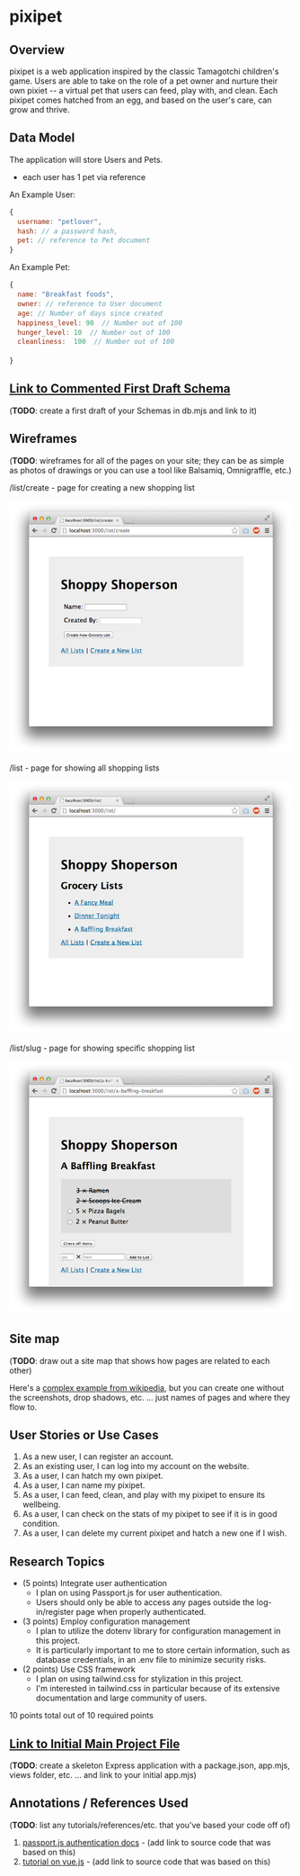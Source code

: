 # pixipet

## Overview
pixipet is a web application inspired by the classic Tamagotchi children's game. Users are able to take on the role of a pet owner and nurture their own pixiet -- a virtual pet that users can feed, play with,
and clean. Each pixipet comes hatched from an egg, and based on the user's care, can grow and thrive.


## Data Model

The application will store Users and Pets.
* each user has 1 pet via reference

An Example User:

```javascript
{
  username: "petlover",
  hash: // a password hash,
  pet: // reference to Pet document
}
```

An Example Pet:

```javascript
{
  name: "Breakfast foods",
  owner: // reference to User document
  age: // Number of days since created
  happiness_level: 90  // Number out of 100
  hunger_level: 10  // Number out of 100
  cleanliness:  100  // Number out of 100

}
```


## [Link to Commented First Draft Schema](db.mjs) 

(__TODO__: create a first draft of your Schemas in db.mjs and link to it)

## Wireframes

(__TODO__: wireframes for all of the pages on your site; they can be as simple as photos of drawings or you can use a tool like Balsamiq, Omnigraffle, etc.)

/list/create - page for creating a new shopping list

![list create](documentation/list-create.png)

/list - page for showing all shopping lists

![list](documentation/list.png)

/list/slug - page for showing specific shopping list

![list](documentation/list-slug.png)

## Site map

(__TODO__: draw out a site map that shows how pages are related to each other)

Here's a [complex example from wikipedia](https://upload.wikimedia.org/wikipedia/commons/2/20/Sitemap_google.jpg), but you can create one without the screenshots, drop shadows, etc. ... just names of pages and where they flow to.

## User Stories or Use Cases


1. As a new user, I can register an account.
2. As an existing user, I can log into my account on the website.
3. As a user, I can hatch my own pixipet.
4. As a user, I can name my pixipet.
5. As a user, I can feed, clean, and play with my pixipet to ensure its wellbeing.
6. As a user, I can check on the stats of my pixipet to see if it is in good condition. 
7. As a user, I can delete my current pixipet and hatch a new one if I wish. 

## Research Topics


* (5 points) Integrate user authentication
    * I plan on using Passport.js for user authentication.
    * Users should only be able to access any pages outside the log-in/register page when properly authenticated. 
* (3 points) Employ configuration management
    * I plan to utilize the dotenv library for configuration management in this project.
    * It is particularly important to me to store certain information, such as database credentials, in an .env file to minimize security risks.
* (2 points) Use CSS framework
    * I plan on using tailwind.css for stylization in this project.
    * I'm interested in tailwind.css in particular because of its extensive documentation and large community of users.

10 points total out of 10 required points


## [Link to Initial Main Project File](app.mjs) 

(__TODO__: create a skeleton Express application with a package.json, app.mjs, views folder, etc. ... and link to your initial app.mjs)

## Annotations / References Used

(__TODO__: list any tutorials/references/etc. that you've based your code off of)

1. [passport.js authentication docs](http://passportjs.org/docs) - (add link to source code that was based on this)
2. [tutorial on vue.js](https://vuejs.org/v2/guide/) - (add link to source code that was based on this)


